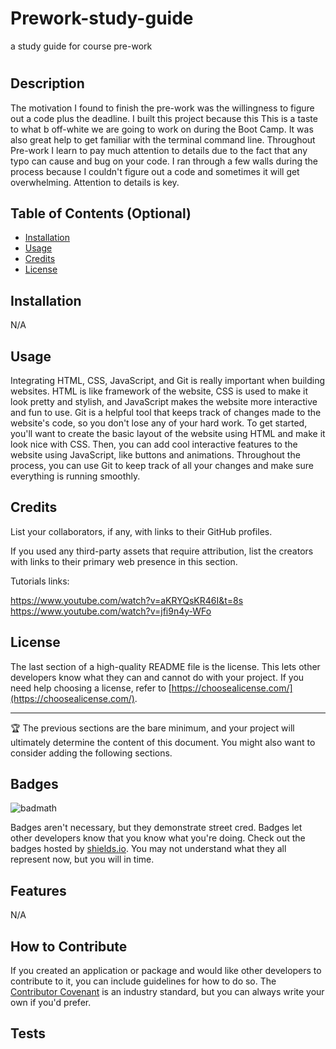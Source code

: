 # Prework-study-guide
a study guide for course pre-work

# <Prework Study Guide Webpage>

## Description

The motivation I found to finish the pre-work was the willingness to figure out a code plus the deadline.
I built this project because this This is a taste to what b off-white we are going to work on during the Boot Camp. It was also great help to get familiar with the terminal command line.
Throughout Pre-work I learn to pay much attention to details due to the fact that any typo can cause and bug on your code. I ran through a few walls during the process because I couldn't figure out a code and sometimes it will get overwhelming. Attention to details is key.

## Table of Contents (Optional)

- [Installation](#installation)
- [Usage](#usage)
- [Credits](#credits)
- [License](#license)

## Installation

N/A

## Usage

Integrating HTML, CSS, JavaScript, and Git is really important when building websites. HTML is like framework of the website, CSS is used to make it look pretty and stylish, and JavaScript makes the website more interactive and fun to use. Git is a helpful tool that keeps track of changes made to the website's code, so you don't lose any of your hard work. To get started, you'll want to create the basic layout of the website using HTML and make it look nice with CSS. Then, you can add cool interactive features to the website using JavaScript, like buttons and animations. Throughout the process, you can use Git to keep track of all your changes and make sure everything is running smoothly.

## Credits

List your collaborators, if any, with links to their GitHub profiles.

If you used any third-party assets that require attribution, list the creators with links to their primary web presence in this section.

Tutorials links:

https://www.youtube.com/watch?v=aKRYQsKR46I&t=8s
https://www.youtube.com/watch?v=jfi9n4y-WFo

## License

The last section of a high-quality README file is the license. This lets other developers know what they can and cannot do with your project. If you need help choosing a license, refer to [https://choosealicense.com/](https://choosealicense.com/).

---

🏆 The previous sections are the bare minimum, and your project will ultimately determine the content of this document. You might also want to consider adding the following sections.

## Badges

![badmath](https://img.shields.io/github/languages/top/nielsenjared/badmath)

Badges aren't necessary, but they demonstrate street cred. Badges let other developers know that you know what you're doing. Check out the badges hosted by [shields.io](https://shields.io/). You may not understand what they all represent now, but you will in time.

## Features

N/A

## How to Contribute

If you created an application or package and would like other developers to contribute to it, you can include guidelines for how to do so. The [Contributor Covenant](https://www.contributor-covenant.org/) is an industry standard, but you can always write your own if you'd prefer.

## Tests


